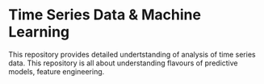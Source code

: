# Time Series Data & Machine Learning
This repository provides detailed undertstanding of analysis of time series data. This repository is all about understanding flavours of predictive models, feature engineering.
